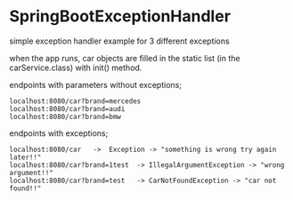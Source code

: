 # SpringBootExceptionHandler
simple exception handler example for 3 different exceptions

when the app runs, car objects are filled in the static list (in the carService.class) with init() method.


endpoints with parameters without exceptions;

    localhost:8080/car?brand=mercedes
    localhost:8080/car?brand=audi
    localhost:8080/car?brand=bmw


endpoints with exceptions;

    localhost:8080/car   ->  Exception -> "something is wrong try again later!!"
    localhost:8080/car?brand=1test  -> IllegalArgumentException -> "wrong argument!!"
    localhost:8080/car?brand=test   -> CarNotFoundException -> "car not found!!"
